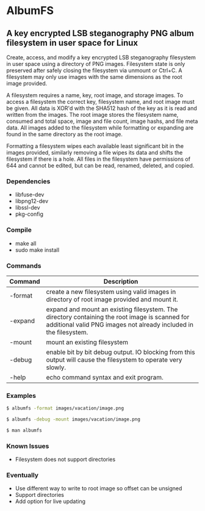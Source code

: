 # AlbumFS

## A key encrypted LSB steganography PNG album filesystem in user space for Linux

Create, access, and modify a key encrypted LSB steganography filesystem in user space using a directory of PNG images.  Filesystem state is only preserved after safely closing the filesystem via unmount or Ctrl+C.  A filesystem may only use images with the same dimensions as the root image provided.

A filesystem requires a name, key, root image, and storage images.  To access a filesystem the correct key, filesystem name, and root image must be given.  All data is XOR'd with the SHA512 hash of the key as it is read and written from the images.  The root image stores the filesystem name, consumed and total space, image and file count, image hashs, and file meta data.  All images added to the filesystem while formatting or expanding are found in the same directory as the root image.

Formatting a filesystem wipes each available least significant bit in the images provided, similarly removing a file wipes its data and shifts the filesystem if there is a hole.  All files in the filesystem have permissions of 644 and cannot be edited, but can be read, renamed, deleted, and copied.


### Dependencies
* libfuse-dev
* libpng12-dev
* libssl-dev
* pkg-config


### Compile
* make all
* sudo make install


### Commands

| Command	| Description	|
|---------------|---------------|
| -format	| create a new filesystem using valid images in directory of root image provided and mount it.|
| -expand	| expand  and mount an existing filesystem. The directory containing the root image is scanned for additional valid PNG images not already included in the filesystem.|
| -mount	| mount an existing filesystem|
| -debug	| enable bit by bit debug output. IO blocking from this output will cause the filesystem to operate very slowly.|
| -help		| echo command syntax and exit program.|


### Examples
```sh
$ albumfs -format images/vacation/image.png
```
```sh
$ albumfs -debug -mount images/vacation/image.png
```
```sh
$ man albumfs
```


### Known Issues
* Filesystem does not support  directories


### Eventually
* Use different way to write to root image so offset can be unsigned
* Support directories
* Add option for live updating
